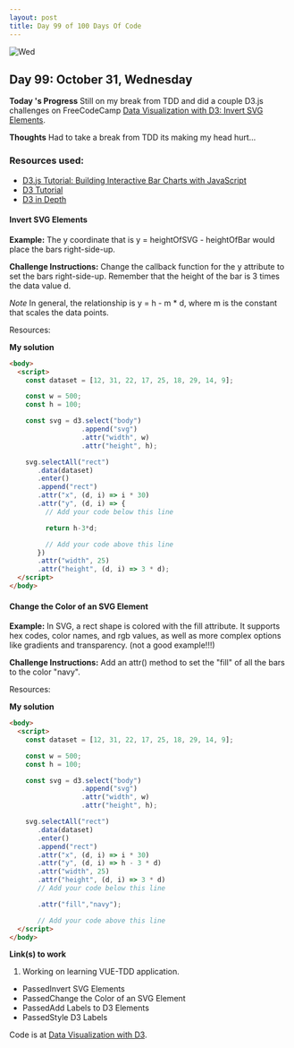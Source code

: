 ```yaml
---
layout: post
title: Day 99 of 100 Days Of Code
---
```

![Wed](https://raw.githubusercontent.com/Johnny2136/johnny2136.github.io/master/images/D3.js_Day_99.png)

## Day 99: October 31, Wednesday

**Today 's Progress** Still on my break from TDD and did a couple D3.js challenges on FreeCodeCamp [Data Visualization with D3: Invert SVG Elements](https://learn.freecodecamp.org/data-visualization/data-visualization-with-d3/invert-svg-elements).

**Thoughts** Had to take a break from TDD its making my head hurt...

### Resources used:

* [D3.js Tutorial: Building Interactive Bar Charts with JavaScript](https://blog.risingstack.com/d3-js-tutorial-bar-charts-with-javascript/)
* [D3 Tutorial](https://www.dashingd3js.com/table-of-contents)
* [D3 in Depth](https://d3indepth.com/)

#### Invert SVG Elements
**Example:** The y coordinate that is y = heightOfSVG - heightOfBar would place the bars right-side-up.

**Challenge Instructions:** Change the callback function for the y attribute to set the bars right-side-up. Remember that the height of the bar is 3 times the data value d.

*Note* In general, the relationship is y = h - m * d, where m is the constant that scales the data points.

Resources:

**My solution**
```html
<body>
  <script>
    const dataset = [12, 31, 22, 17, 25, 18, 29, 14, 9];

    const w = 500;
    const h = 100;

    const svg = d3.select("body")
                  .append("svg")
                  .attr("width", w)
                  .attr("height", h);

    svg.selectAll("rect")
       .data(dataset)
       .enter()
       .append("rect")
       .attr("x", (d, i) => i * 30)
       .attr("y", (d, i) => {
         // Add your code below this line

         return h-3*d;

         // Add your code above this line
       })
       .attr("width", 25)
       .attr("height", (d, i) => 3 * d);
  </script>
</body>
```
#### Change the Color of an SVG Element
**Example:** In SVG, a rect shape is colored with the fill attribute. It supports hex codes, color names, and rgb values, as well as more complex options like gradients and transparency. (not a good example!!!)

**Challenge Instructions:** Add an attr() method to set the "fill" of all the bars to the color "navy".

Resources:

**My solution**
```html
<body>
  <script>
    const dataset = [12, 31, 22, 17, 25, 18, 29, 14, 9];

    const w = 500;
    const h = 100;

    const svg = d3.select("body")
                  .append("svg")
                  .attr("width", w)
                  .attr("height", h);

    svg.selectAll("rect")
       .data(dataset)
       .enter()
       .append("rect")
       .attr("x", (d, i) => i * 30)
       .attr("y", (d, i) => h - 3 * d)
       .attr("width", 25)
       .attr("height", (d, i) => 3 * d)
       // Add your code below this line

       .attr("fill","navy");       

       // Add your code above this line
  </script>
</body>
```

**Link(s) to work**

1. Working on learning VUE-TDD application.

  * PassedInvert SVG Elements
  * PassedChange the Color of an SVG Element
  * PassedAdd Labels to D3 Elements
  * PassedStyle D3 Labels

Code is at [Data Visualization with D3](https://github.com/Johnny2136/FCC-Projects/blob/master/FCC_Challenges/DataVisualizationWithD3.md).
